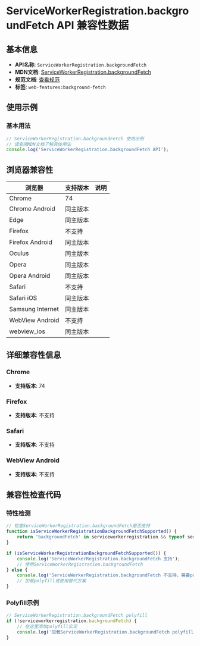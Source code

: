 # ServiceWorkerRegistration.backgroundFetch API 兼容性数据

## 基本信息

- **API名称**: `ServiceWorkerRegistration.backgroundFetch`
- **MDN文档**: [ServiceWorkerRegistration.backgroundFetch](https://developer.mozilla.org/docs/Web/API/ServiceWorkerRegistration/backgroundFetch)
- **规范文档**: [查看规范](https://wicg.github.io/background-fetch/#dom-serviceworkerregistration-backgroundfetch)
- **标签**: `web-features:background-fetch`

## 使用示例

### 基本用法

```javascript
// ServiceWorkerRegistration.backgroundFetch 使用示例
// 请查阅MDN文档了解具体用法
console.log('ServiceWorkerRegistration.backgroundFetch API');
```

## 浏览器兼容性

| 浏览器 | 支持版本 | 说明 |
|--------|----------|------|
| Chrome | 74 |  |
| Chrome Android | 同主版本 |  |
| Edge | 同主版本 |  |
| Firefox | 不支持 |  |
| Firefox Android | 同主版本 |  |
| Oculus | 同主版本 |  |
| Opera | 同主版本 |  |
| Opera Android | 同主版本 |  |
| Safari | 不支持 |  |
| Safari iOS | 同主版本 |  |
| Samsung Internet | 同主版本 |  |
| WebView Android | 不支持 |  |
| webview_ios | 同主版本 |  |

## 详细兼容性信息

### Chrome

- **支持版本**: 74

### Firefox

- **支持版本**: 不支持

### Safari

- **支持版本**: 不支持

### WebView Android

- **支持版本**: 不支持

## 兼容性检查代码

### 特性检测

```javascript
// 检查ServiceWorkerRegistration.backgroundFetch是否支持
function isServiceWorkerRegistrationBackgroundFetchSupported() {
    return 'backgroundFetch' in serviceworkerregistration && typeof serviceworkerregistration.backgroundFetch === 'function';
}

if (isServiceWorkerRegistrationBackgroundFetchSupported()) {
    console.log('ServiceWorkerRegistration.backgroundFetch 支持');
    // 使用ServiceWorkerRegistration.backgroundFetch
} else {
    console.log('ServiceWorkerRegistration.backgroundFetch 不支持，需要polyfill');
    // 加载polyfill或使用替代方案
}
```

### Polyfill示例

```javascript
// ServiceWorkerRegistration.backgroundFetch polyfill
if (!serviceworkerregistration.backgroundFetch) {
    // 在这里添加polyfill实现
    console.log('加载ServiceWorkerRegistration.backgroundFetch polyfill');
}
```


